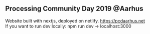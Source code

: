 ## Processing Community Day 2019 @Aarhus
Website built with nextjs, deployed on netlify. https://pcdaarhus.net<br/>
If you want to run dev locally: npm run dev -> localhost:3000